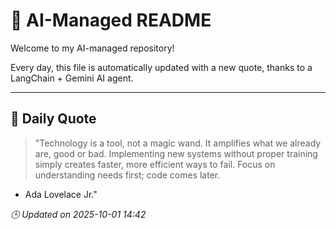 # 🧠 AI-Managed README

Welcome to my AI-managed repository!

Every day, this file is automatically updated with a new quote, thanks to a LangChain + Gemini AI agent.

---

## 📅 Daily Quote

> "Technology is a tool, not a magic wand.
It amplifies what we already are, good or bad.
Implementing new systems without proper training
simply creates faster, more efficient ways to fail.
Focus on understanding needs first; code comes later.
- Ada Lovelace Jr."

*🕒 Updated on 2025-10-01 14:42*